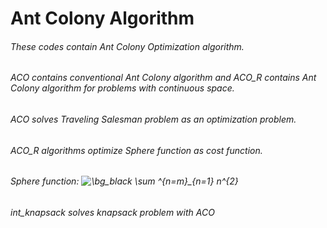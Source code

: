 # Ant Colony Algorithm
###### These codes contain Ant Colony Optimization algorithm.
###### ACO contains conventional Ant Colony algorithm and ACO_R contains Ant Colony algorithm for problems with continuous space.
###### ACO solves Traveling Salesman problem as an optimization problem.
###### ACO_R algorithms optimize Sphere function as cost function.
###### Sphere function: <img src="https://latex.codecogs.com/svg.image?\bg_black&space;\sum&space;^{n=m}_{n=1}&space;n^{2}" title="\bg_black \sum ^{n=m}_{n=1} n^{2}" />
###### int_knapsack solves knapsack problem with ACO
